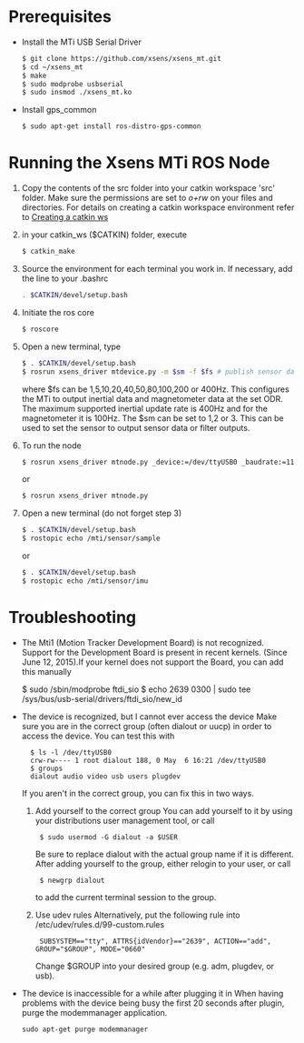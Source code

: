 # Prerequisites

* Install the MTi USB Serial Driver
  ```sh
  $ git clone https://github.com/xsens/xsens_mt.git
  $ cd ~/xsens_mt
  $ make
  $ sudo modprobe usbserial
  $ sudo insmod ./xsens_mt.ko
  ```

* Install gps_common
  ```sh
  $ sudo apt-get install ros-distro-gps-common
  ```

# Running the Xsens MTi ROS Node
1. Copy the contents of the src folder into your catkin workspace 'src' folder.
   Make sure the permissions are set to _o+rw_ on your files and directories.
   For details on creating a catkin workspace environment refer to [Creating a catkin ws](http://wiki.ros.org/ROS/Tutorials/InstallingandConfiguringROSEnvironment#Create_a_ROS_Workspace)

2. in your catkin_ws ($CATKIN) folder, execute
   ```sh
   $ catkin_make
   ```

3. Source the environment for each terminal you work in. If necessary, add the
   line to your .bashrc
   ```sh
   . $CATKIN/devel/setup.bash
   ```

4. Initiate the ros core
   ```sh
   $ roscore
   ```

5. Open a new terminal, type
   ```sh
   $ . $CATKIN/devel/setup.bash
   $ rosrun xsens_driver mtdevice.py -m $sm -f $fs # publish sensor data
   ```
   where $fs can be 1,5,10,20,40,50,80,100,200 or 400Hz. This configures the MTi
   to output inertial data and magnetometer data at the set ODR. The maximum
   supported inertial update rate is 400Hz and for the magnetometer it is 100Hz.
   The $sm can be set to 1,2 or 3. This can be used to set the sensor to output
   sensor data or filter outputs.

6. To run the node
   ```sh
   $ rosrun xsens_driver mtnode.py _device:=/dev/ttyUSB0 _baudrate:=115200
   ```
   or
   ```sh
   $ rosrun xsens_driver mtnode.py 
   ```

7. Open a new terminal (do not forget step 3)
   ```sh
   $ . $CATKIN/devel/setup.bash
   $ rostopic echo /mti/sensor/sample
   ```
   or
   ```sh
   $ . $CATKIN/devel/setup.bash
   $ rostopic echo /mti/sensor/imu
   ```

# Troubleshooting

* The Mti1 (Motion Tracker Development Board) is not recognized.
  Support for the Development Board is present in recent kernels. (Since June 12, 2015).If your kernel does not support the Board, you can add this manually

    $ sudo /sbin/modprobe ftdi_sio
    $ echo 2639 0300 | sudo tee /sys/bus/usb-serial/drivers/ftdi_sio/new_id


* The device is recognized, but I cannot ever access the device
  Make sure you are in the correct group (often dialout or uucp) in order to access the device. You can test this with

        $ ls -l /dev/ttyUSB0
        crw-rw---- 1 root dialout 188, 0 May  6 16:21 /dev/ttyUSB0
        $ groups
        dialout audio video usb users plugdev

    If you aren't in the correct group, you can fix this in two ways.

    1. Add yourself to the correct group
        You can add yourself to it by using your distributions user management
        tool, or call

            $ sudo usermod -G dialout -a $USER

        Be sure to replace dialout with the actual group name if it is
        different. After adding yourself to the group, either relogin to your
        user, or call

            $ newgrp dialout

        to add the current terminal session to the group.

    2. Use udev rules
        Alternatively, put the following rule into /etc/udev/rules.d/99-custom.rules

            SUBSYSTEM=="tty", ATTRS{idVendor}=="2639", ACTION=="add", GROUP="$GROUP", MODE="0660"

        Change $GROUP into your desired group (e.g. adm, plugdev, or usb).


* The device is inaccessible for a while after plugging it in
    When having problems with the device being busy the first 20 seconds after
    plugin, purge the modemmanager application.

    ```
    sudo apt-get purge modemmanager
    ```